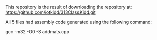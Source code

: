 
This repository is the result of downloading the repository at: https://github.com/iotkidd/313ClassKidd.git

All 5 files had assembly code generated using the following command:
   
  gcc -m32 -O0 -S addmats.cpp
